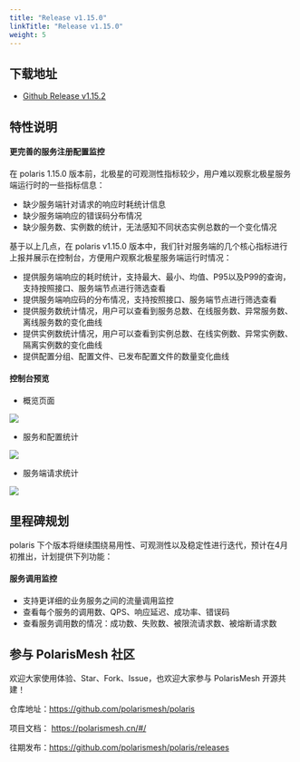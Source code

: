 ```yaml
---
title: "Release v1.15.0"
linkTitle: "Release v1.15.0"
weight: 5
---
```



## 下载地址

- [Github Release v1.15.2](https://github.com/polarismesh/polaris/releases/tag/v1.15.2)


## 特性说明

#### 更完善的服务注册配置监控
在 polaris 1.15.0 版本前，北极星的可观测性指标较少，用户难以观察北极星服务端运行时的一些指标信息：

- 缺少服务端针对请求的响应时耗统计信息
- 缺少服务端响应的错误码分布情况
- 缺少服务数、实例数的统计，无法感知不同状态实例总数的一个变化情况

基于以上几点，在 polaris v1.15.0 版本中，我们针对服务端的几个核心指标进行上报并展示在控制台，方便用户观察北极星服务端运行时情况：

- 提供服务端响应的耗时统计，支持最大、最小、均值、P95以及P99的查询，支持按照接口、服务端节点进行筛选查看
- 提供服务端响应码的分布情况，支持按照接口、服务端节点进行筛选查看
- 提供服务数统计情况，用户可以查看到服务总数、在线服务数、异常服务数、离线服务数的变化曲线
- 提供实例数统计情况，用户可以查看到实例总数、在线实例数、异常实例数、隔离实例数的变化曲线
- 提供配置分组、配置文件、已发布配置文件的数量变化曲线

#### 控制台预览

- 概览页面

![](../images/release-v1.15/image_1.png)

- 服务和配置统计

![](../images/release-v1.15/image_3.png)

- 服务端请求统计

![](../images/release-v1.15/image_3.png)


## 里程碑规划

polaris 下个版本将继续围绕易用性、可观测性以及稳定性进行迭代，预计在4月初推出，计划提供下列功能：

#### 服务调用监控

- 支持更详细的业务服务之间的流量调用监控
- 查看每个服务的调用数、QPS、响应延迟、成功率、错误码
- 查看服务调用数的情况：成功数、失败数、被限流请求数、被熔断请求数

## 参与 PolarisMesh 社区

欢迎大家使用体验、Star、Fork、Issue，也欢迎大家参与 PolarisMesh 开源共建！

仓库地址：https://github.com/polarismesh/polaris

项目文档： https://polarismesh.cn/#/

往期发布：https://github.com/polarismesh/polaris/releases
